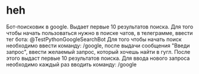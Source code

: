 # heh

Бот-поисковик в google. Выдает первые 10 результатов поиска. Для того чтобы начать пользоваться нужно в поиске чатов, в телеграмме, ввести тег бота: @TestPythonGoogleSearchBot Для того чтобы начать поиск необходимо ввести команду: /google, после выдачи сообщения "Введи запрос", ввести желаемый запрос, который хочешь найти в гугл. После этого выдаст первые 10 результатов поиска. Для ввода нового запроса необходимо каждый раз вводить команду: /google
